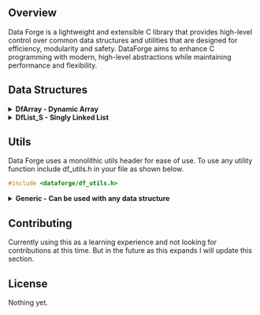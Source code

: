 ## Overview
Data Forge is a lightweight and extensible C library that provides high-level control over common data structures and utilities that are designed for efficiency, modularity and safety. DataForge aims to enhance C programming with modern, high-level abstractions while maintaining performance and flexibility.

## Data Structures

<details>
  <summary><strong>DfArray - Dynamic Array</strong></summary>

  ### DfArray
  DfArray is a lightweight, dynamic array that provides high-level and memory-safe functionality to standard static C arrays. All operations return a `DfResult` type, encapsulating both the result and potential error.

  ### Features
  - **Dynamic resizing**: Automatically expands when elements are added.
  - **Bounds checking**: Prevents out-of-bounds access with detailed error reporting.
  - **Generic storage**: Supports any data type via `void *` and configurable element sizes.
  - **Push/pop & unshift/shift operations**: Similar to JavaScript arrays.
  - **Functional mapping**: Apply functions to all elements.
  - **Iteration**: Iterate sequentially through all elements.
  - **Unified error handling**: Every function returns a `DfResult`, enabling precise control and logging.

  > 💡 Use `df_error_to_string(result.error)` to convert error codes into human-readable messages.

  <details>
    <summary><strong>Usage</strong></summary>

  #### Creating and Destroying an Array
  ```c
  DfArray *array = dfarray_create(sizeof(int), 10);
  dfarray_destroy(array);
  ```

  #### Getting and Setting Elements
  ```c
  int num = 10;
  DfResult set_result = dfarray_set(array, 1, &num);
  if (set_result.error != DF_OK) {
      printf("Set error: %s\n", df_error_to_string(set_result.error));
  }

  DfResult get_result = dfarray_get(array, 1);
  if (get_result.error == DF_OK) {
      int *retrieved = (int *)get_result.value;
      printf("Retrieved value: %d\n", *retrieved);
      free(retrieved);
  } else {
      printf("Get error: %s\n", df_error_to_string(get_result.error));
  }
  ```

  #### Adding and Removing Elements
  ```c
  int value = 42;
  dfarray_push(array, &value);

  DfResult pop_result = dfarray_pop(array);
  if (pop_result.error == DF_OK) {
      int *popped = (int *)pop_result.value;
      printf("Popped value: %d\n", *popped);
      free(popped);
  }

  int value2 = 25;
  dfarray_unshift(array, &value2);

  DfResult shift_result = dfarray_shift(array);
  if (shift_result.error == DF_OK) {
      int *shifted = (int *)shift_result.value;
      printf("Shifted value: %d\n", *shifted);
      free(shifted);
  }

  int value3 = 30;
  dfarray_insert_at(array, 1, &value3);

  DfResult inserted_result = dfarray_get(array, 1);
  if (inserted_result.error == DF_OK) {
      int *inserted = (int *)inserted_result.value;
      printf("Inserted value: %d\n", *inserted);
      free(inserted);
  }

  dfarray_remove_at(array, 1);
  ```

  #### Iteration
  ```c
  DfArray *array = dfarray_create(sizeof(int), 3);
  int nums[] = {10, 20, 30};
  for (int i = 0; i < 3; i++) {
      dfarray_push(array, &nums[i]);
  }

  Iterator it = dfarray_iterator_create(array);
  while (it.has_next(&it)) {
      void *val = it.next(&it);
      printf("Value: %d\n", *(int *)val);
  }

  iterator_destroy(&it);
  dfarray_destroy(array);
  ```

  #### Applying a Function to All Elements
  ```c
  void printInt(void *item) {
      printf("%d\n", *(int *)item);
  }
  dfarray_map(array, printInt);
  ```

  </details>

  <details>
    <summary><strong>API Reference</strong></summary>

  #### `DfArray* dfarray_create(size_t elem_size, size_t initial_capacity)`
  Allocates a new dynamic array.

  #### `void dfarray_destroy(DfArray* array)`
  Frees memory associated with the array.

  #### `DfResult dfarray_push(DfArray* array, void *value)`
  Adds an element to the end. Returns `DF_OK` or error code.

  #### `DfResult dfarray_pop(DfArray* array)`
  Removes and retrieves the last element. `value` contains the element if successful.

  #### `DfResult dfarray_unshift(DfArray* array, void *value)`
  Adds an element to the front.

  #### `DfResult dfarray_shift(DfArray* array)`
  Removes and retrieves the first element.

  #### `DfResult dfarray_set(DfArray* array, size_t index, void *value)`
  Updates an element at a given index.

  #### `DfResult dfarray_get(DfArray* array, size_t index)`
  Retrieves an element with bounds checking.

  #### `DfResult dfarray_insert_at(DfArray* array, size_t index, void *value)`
  Inserts an element at a specified index and shifts elements to the right.

  #### `DfResult dfarray_remove_at(DfArray* array, size_t index)`
  Removes an element at a specified index and shifts elements to the left.

  #### `void dfarray_map(DfArray *array, void (*func)(void *))`
  Applies a function to each element.

  #### `Iterator dfarray_iterator_create(DfArray *array)`
  Creates an iterator for a dynamic array.

  #### `int dfarray_iterator_has_next(Iterator *it)`
  Checks if there is a next value to iterate over.

  #### `void *dfarray_iterator_next(Iterator *it)`
  Retrieves the next value in the array.

  </details>
</details>

<details>
  <summary><strong>DfList_S - Singly Linked List</strong></summary>

### DfList_S

`DfList_S` is a lightweight, dynamic singly linked list that provides high-level and memory-safe functionality with generic type storage.

---

### Features

- **Dynamic & Generic** – Stores any data type using `void *`.
- **Insertion** – Add elements at the front, back, or a specific index.
- **Deletion** – Remove elements from the front or back.
- **Safe Memory Management** – Custom cleanup function for freeing stored data.
- **Robust Error Handling** – Returns `DfResult` with error codes for safer programming.

---

<details>
<summary><strong>Usage</strong></summary>

```c
DfResult res = dflist_s_create();
DfList_S *list = (DfList_S *)res.value;

dflist_s_push_back(list, my_data);
dflist_s_push_front(list, other_data);

DfResult popped = dflist_s_pop_back(list);
// Remember to free the popped element if necessary

dflist_s_destroy(list, free); // free each element using user-defined cleanup
```

</details>

---

<details>
<summary><strong>API Reference</strong></summary>

#### `DfResult dflist_s_create()`
Creates a new singly linked list.  
Returns a `DfResult` with `value` pointing to the new `DfList_S`.

#### `DfResult dflist_s_destroy(DfList_S *list, void (*cleanup)(void *element))`
Destroys the list and all of its nodes.  
Calls `cleanup` on each element if provided.

#### `DfResult dflist_s_push_back(DfList_S *list, void *element)`
Appends an element to the end of the list.

#### `DfResult dflist_s_push_front(DfList_S *list, void *element)`
Prepends an element to the front of the list.

#### `DfResult dflist_s_pop_back(DfList_S *list)`
Removes and returns the last element in the list.  
⚠️ User is responsible for freeing the returned element if necessary.

#### `DfResult dflist_s_pop_front(DfList_S *list)`
Removes and returns the first element in the list.  
⚠️ User is responsible for freeing the returned element if necessary.

#### `DfResult dflist_s_insert_at(DfList_S *list, void *element, size_t index)`
Inserts an element at the specified index.  
Returns an error if index is out of bounds.

</details>

</details>


## Utils
Data Forge uses a monolithic utils header for ease of use. To use any utility function include df_utils.h in your file as shown below.
```c
#include <dataforge/df_utils.h>
```



<details>
  <summary><strong>Generic - Can be used with any data structure</strong></summary>

### `DfResult df_map(Iterator *it, void *(*func)(void *element))`

`df_map` takes an iterator and a function pointer as arguments. It iterates over any data structure, applies the provided function to each element, and returns a new data structure containing the modified elements.

#### Usage
```c
DfResult res = dfarray_create(sizeof(int), 3);
if (res.error) {
  // Handle error
} else {
  DfArray *array = (DfArray *)res.value;
  int nums[] = {10, 20, 30};
  for (int i = 0; i < 3; i++) {
    dfarray_push(array, &nums[i]);
  }

  void *double_element(void *element) {
    int *value = (int *)element;
    int *modified = malloc(sizeof(int));
    *modified = (*value) * 2;
    return modified;
  }

  DfResult it_res = dfarray_iterator_create(array);
  if (it_res.error) {
    // Handle error
  } else {
    Iterator it = *(Iterator *)it_res.value;

    // Cast returned data structure to proper type
    DfResult map_res = df_map(&it, double_element);
    if (map_res.error) {
      // Handle error
    } else {
      DfArray *new_array = (DfArray *)map_res.value;
      // Use new_array
    }
  }
}
```

---

### `DfResult df_filter(Iterator *it, bool (*func)(void *element))`

`df_filter` takes an iterator and a boolean function pointer. It returns a new data structure containing only the elements that satisfy the condition in the provided function.

#### Usage
```c
DfResult res = dfarray_create(sizeof(int), 3);
if (res.error) {
  // Handle error
} else {
  DfArray *array = (DfArray *)res.value;
  int nums[] = {10, 23, 30};
  for (int i = 0; i < 3; i++) {
    dfarray_push(array, &nums[i]);
  }

  bool is_even(void *element) {
    return *(int *)element % 2 == 0;
  }

  DfResult it_res = dfarray_iterator_create(array);
  if (it_res.error) {
    // Handle error
  } else {
    Iterator it = *(Iterator *)it_res.value;

    // Cast returned data structure to proper type
    DfResult filter_res = df_filter(&it, is_even);
    if (filter_res.error) {
      // Handle error
    } else {
      DfArray *filtered = (DfArray *)filter_res.value;
      // Use filtered
    }
  }
}
```

---

### `DfResult df_find(Iterator *it, bool (*func)(void *element))`

`df_find` searches through a data structure and returns the first element that satisfies the condition specified in the provided function.

#### Usage
```c
DfResult res = dfarray_create(sizeof(int), 3);
if (res.error) {
  // Handle error
} else {
  DfArray *array = (DfArray *)res.value;
  int nums[] = {10, 23, 30};
  for (int i = 0; i < 3; i++) {
    dfarray_push(array, &nums[i]);
  }

  bool greater_than_10(void *element) {
    return *(int *)element > 10;
  }

  DfResult it_res = dfarray_iterator_create(array);
  if (it_res.error) {
    // Handle error
  } else {
    Iterator it = *(Iterator *)it_res.value;
    DfResult find_res = df_find(&it, greater_than_10);

    if (find_res.error) {
      // Handle error
    } else {
      int *found = (int *)find_res.value;
      printf("Found element: %d", *found);
    }
  }
}
```

---

### `DfResult df_for_each(Iterator *it, void (*func)(void *element))`

`df_for_each` applies a function to every element in the data structure without modifying the structure or returning a value.

#### Usage
```c
DfResult res = dfarray_create(sizeof(int), 3);
if (res.error) {
  // Handle error
} else {
  DfArray *array = (DfArray *)res.value;
  int nums[] = {10, 23, 30};
  for (int i = 0; i < 3; i++) {
    dfarray_push(array, &nums[i]);
  }

  void print_plus_two(void *element) {
    printf("%d
", *(int *)element + 2);
  }

  DfResult it_res = dfarray_iterator_create(array);
  if (it_res.error) {
    // Handle error
  } else {
    Iterator it = *(Iterator *)it_res.value;
    DfResult for_each_res = df_for_each(&it, print_plus_two);

    if (for_each_res.error) {
      // Handle error
    }
  }
}
```

---

### `DfResult df_count(Iterator *it, bool (*func)(void *element))`

`df_count` returns the number of elements in the data structure that satisfy the given condition function.

#### Usage
```c
DfResult res = dfarray_create(sizeof(int), 3);
if (res.error) {
  // Handle error
} else {
  DfArray *array = (DfArray *)res.value;
  int nums[] = {10, 23, 30};
  for (int i = 0; i < 3; i++) {
    dfarray_push(array, &nums[i]);
  }

  bool is_even(void *element) {
    return *(int *)element % 2 == 0;
  }

  DfResult it_res = dfarray_iterator_create(array);
  if (it_res.error) {
    // Handle error
  } else {
    Iterator it = *(Iterator *)it_res.value;
    DfResult count_res = df_count(&it, is_even);

    if (count_res.error) {
      // Handle error
    } else {
      size_t count = *(size_t *)count_res.value;
      printf("Count: %zu", count);
    }
  }
}
```

---

### `DfResult df_reduce(Iterator *it, void *initial, void (*func)(void *accumulator, void *element))`

`df_reduce` takes an iterator, an initial value, and a reducer function. It combines all elements into a single result based on the reducer logic.

#### Usage
```c
DfResult res = dfarray_create(sizeof(int), 3);
if (res.error) {
  // Handle error
} else {
  DfArray *array = (DfArray *)res.value;
  int nums[] = {10, 23, 30};
  for (int i = 0; i < 3; i++) {
    dfarray_push(array, &nums[i]);
  }

  void sum_int(void *acc, void *elem) {
    *(int *)acc += *(int *)elem;
  }

  DfResult it_res = dfarray_iterator_create(array);
  if (it_res.error) {
    // Handle error
  } else {
    Iterator it = *(Iterator *)it_res.value;
    int initial = 0;

    DfResult reduce_res = df_reduce(&it, &initial, sum_int);
    if (reduce_res.error) {
      // Handle error
    } else {
      int *reduced = (int *)reduce_res.value;
      printf("Reduced value: %d", *reduced);

      free(reduced);
    }
  }
}
```

---

### `DfResult df_free_all(Iterator *it)`

`df_free_all` frees the memory of all elements inside the data structure but leaves the structure itself intact so it can be reused.

#### Usage
```c
DfResult res = dfarray_create(sizeof(int), 3);
if (res.error) {
  // Handle error
} else {
  DfArray *array = (DfArray *)res.value;
  int nums[] = {10, 23, 30};
  for (int i = 0; i < 3; i++) {
    dfarray_push(array, &nums[i]);
  }

  DfResult it_res = dfarray_iterator_create(array);
  if (it_res.error) {
    // Handle error
  } else {
    Iterator it = *(Iterator *)it_res.value;
    DfResult free_all_res = df_free_all(&it);

    if (free_all_res.error) {
      // Handle error
    }

    // Safe to reuse the structure
    int new_num = 5;
    dfarray_push(array, &new_num);

    DfResult it_des_res = iterator_destroy(&it);
    if (it_des_res.error){
      // Handle error
    }
    DfResult arr_des_res = dfarray_destroy(array);
    if (arr_des_res.error){
      // Handle error
    }
  }
}
```

</details>

## Contributing
Currently using this as a learning experience and not looking for contributions at this time. But in the future as this expands I will update this section.

## License
Nothing yet.

